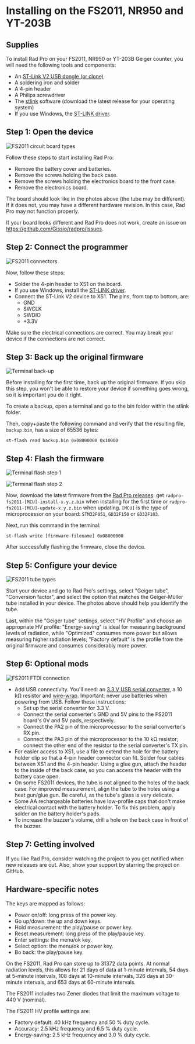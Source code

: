 # Installing on the FS2011, NR950 and YT-203B

## Supplies

To install Rad Pro on your FS2011, NR950 or YT-203B Geiger counter, you will need the following tools and components:

* An [ST-Link V2 USB dongle (or clone)](https://www.amazon.com/s?k=st-link+v2)
* A soldering iron and solder
* A 4-pin header
* A Philips screwdriver
* The [stlink](https://github.com/stlink-org/stlink/releases) software (download the latest release for your operating system)
* If you use Windows, the [ST-LINK driver](https://www.st.com/en/development-tools/stsw-link009.html).

## Step 1: Open the device

![FS2011 circuit board types](img/fs2011-board-type.jpg)

Follow these steps to start installing Rad Pro:

* Remove the battery cover and batteries.
* Remove the screws holding the back case.
* Remove the screws holding the electronics board to the front case.
* Remove the electronics board.

The board should look like in the photos above (the tube may be different). If it does not, you may have a different hardware revision. In this case, Rad Pro may not function properly.

If your board looks different and Rad Pro does not work, create an issue on https://github.com/Gissio/radpro/issues.

## Step 2: Connect the programmer

![FS2011 connectors](img/fs2011-swd.jpg)

Now, follow these steps:

* Solder the 4-pin header to XS1 on the board.
* If you use Windows, install the [ST-LINK driver](https://www.st.com/en/development-tools/stsw-link009.html).
* Connect the ST-Link V2 device to XS1. The pins, from top to bottom, are:
  * GND
  * SWCLK
  * SWDIO
  * +3.3V

Make sure the electrical connections are correct. You may break your device if the connections are not correct.

## Step 3: Back up the original firmware

![Terminal back-up](img/fs2011-backup.png)

Before installing for the first time, back up the original firmware. If you skip this step, you won't be able to restore your device if something goes wrong, so it is important you do it right.

To create a backup, open a terminal and go to the bin folder within the stlink folder.

Then, copy+paste the following command and verify that the resulting file, `backup.bin`, has a size of 65536 bytes:

    st-flash read backup.bin 0x08000000 0x10000

## Step 4: Flash the firmware

![Terminal flash step 1](img/fs2011-flash1.png)

![Terminal flash step 2](img/fs2011-flash2.png)

Now, download the latest firmware from the [Rad Pro releases](https://github.com/Gissio/radpro/releases): get `radpro-fs2011-[MCU]-install-x.y.z.bin` when installing for the first time or `radpro-fs2011-[MCU]-update-x.y.z.bin` when updating. `[MCU]` is the type of microprocessor on your board: `STM32F051`, `GD32F150` or `GD32F103`.

Next, run this command in the terminal:

    st-flash write [firmware-filename] 0x08000000

After successfully flashing the firmware, close the device.

## Step 5: Configure your device

![FS2011 tube types](img/fs2011-tube-type.jpg)

Start your device and go to Rad Pro's settings, select "Geiger tube", "Conversion factor", and select the option that matches the Geiger-Müller tube installed in your device. The photos above should help you identify the tube.

Last, within the "Geiger tube" settings, select "HV Profile" and choose an appropriate HV profile: "Energy-saving" is ideal for measuring background levels of radiation, while "Optimized" consumes more power but allows measuring higher radiation levels; "Factory default" is the profile from the original firmware and consumes considerably more power.

## Step 6: Optional mods

![FS2011 FTDI connection](img/fs2011-ftdi.jpg)

* Add USB connectivity. You'll need: an [3.3 V USB serial converter](https://www.amazon.com/s?k=ftdi+board), a 10 kΩ resistor and [wire-wrap](https://www.amazon.com/s?k=wirewrap+30). Important: never use batteries when powering from USB. Follow these instructions:
  * Set up the serial converter for 3.3 V.
  * Connect the serial converter's GND and 5V pins to the FS2011 board's 0V and 5V pads, respectively.
  * Connect the PA2 pin of the microprocessor to the serial converter's RX pin.
  * Connect the PA3 pin of the microprocessor to the 10 kΩ resistor; connect the other end of the resistor to the serial converter's TX pin.
* For easier access to XS1, use a file to extend the hole for the battery holder clip so that a 4-pin header connector can fit. Solder four cables between XS1 and the 4-pin header. Using a glue gun, attach the header to the inside of the back case, so you can access the header with the battery case open.
* On some FS2011 devices, the tube is not aligned to the holes of the back case. For improved measurement, align the tube to the holes using a heat gun/glue gun. Be careful, as the tube's glass is very delicate.
* Some AA rechargeable batteries have low-profile caps that don't make electrical contact with the battery holder. To fix this problem, apply solder on the battery holder's pads.
* To increase the buzzer's volume, drill a hole on the back case in front of the buzzer.

## Step 7: Getting involved

If you like Rad Pro, consider watching the project to you get notified when new releases are out. Also, show your support by starring the project on GitHub.

## Hardware-specific notes

The keys are mapped as follows:

  * Power on/off: long press of the power key.
  * Go up/down: the up and down keys.
  * Hold measurement: the play/pause or power key.
  * Reset measurement: long press of the play/pause key.
  * Enter settings: the menu/ok key.
  * Select option: the menu/ok or power key.
  * Bo back: the play/pause key.

On the FS2011, Rad Pro can store up to 31372 data points. At normal radiation levels, this allows for 21 days of data at 1-minute intervals, 54 days at 5-minute intervals, 108 days at 10-minute intervals, 326 days at 30-minute intervals, and 653 days at 60-minute intervals.

The FS2011 includes two Zener diodes that limit the maximum voltage to 440 V (nominal).

The FS2011 HV profile settings are:

* Factory default: 40 kHz frequency and 50 % duty cycle.
* Accuracy: 2.5 kHz frequency and 6.5 % duty cycle.
* Energy-saving: 2.5 kHz frequency and 3.0 % duty cycle.
